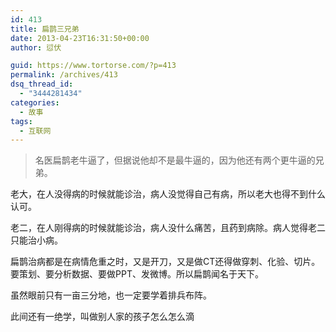 ```yaml
---
id: 413
title: 扁鹊三兄弟
date: 2013-04-23T16:31:50+00:00
author: 愆伏

guid: https://www.tortorse.com/?p=413
permalink: /archives/413
dsq_thread_id:
  - "3444281434"
categories:
  - 故事
tags:
  - 互联网
---
```

>名医扁鹊老牛逼了，但据说他却不是最牛逼的，因为他还有两个更牛逼的兄弟。
  
老大，在人没得病的时候就能诊治，病人没觉得自己有病，所以老大也得不到什么认可。
  
老二，在人刚得病的时候就能诊治，病人没什么痛苦，且药到病除。病人觉得老二只能治小病。
  
扁鹊治病都是在病情危重之时，又是开刀，又是做CT还得做穿刺、化验、切片。要策划、要分析数据、要做PPT、发微博。所以扁鹊闻名于天下。

虽然眼前只有一亩三分地，也一定要学着排兵布阵。

此间还有一绝学，叫做别人家的孩子怎么怎么滴